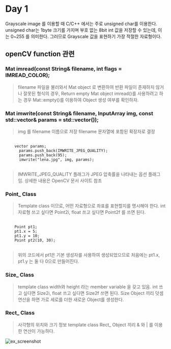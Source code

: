 Day 1 
=====
Grayscale image 를 이용할 때 C/C++ 에서는 주로 unsigned char를 이용한다. 
unsigned char는 1byte 크기를 가지며 부호 없는 8bit int 값을 저장할 수 있는데, 이는 0~255 를 의미한다.
그러므로 Grayscale 값을 표현하기 가장 적절한 자료형이다.

openCV function 관련
---
### Mat  imread(const String& filename, int flags = IMREAD_COLOR);
> filename 파일을 불러와서 Mat object 로 변환하여 반환
> 파일이 존재하지 않거나 잘못된 형식의 경우, Return empty Mat object
> imread()를 사용하려고 하는 경우 Mat::empty()를 이용하여 Object 생성 여부를 확인하자.

### Mat imwrite(const String& filename, InputArray img, const std::vector<int>& params = std::vector<int>());
> img 를 filename 이름으로 저장
> filename 문자열에 포함된 확장자로 결정

<pre>
  <code>
    vector<int> params;
      params.push_back(IMWRITE_JPEG_QUALITY);
      params.push_back(95);
      imwrite("lena.jpg", img, params);
  </code>
</pre>

> IMWRITE_JPEG_QUALITY 플래그가 JPEG 압축률을 나타내는 옵션 플래그임.
> 상세한 내용은 OpenCV 문서 사이트 참조

### Point_ Class
> Template class 이므로, 어떤 자료형으로 좌표를 표현할지를 명시해야 한다.
> int 자료형 쓰고 싶다면 Point2i, float 쓰고 싶다면 Point2f 를 쓰면 된다.

<pre>
  <code>
    Point pt1;
    pt1.x = 5;
    pt1.y = 10;
    Point pt2(10, 30);
  </code>
</pre>

> 위의 코드에서 pt1은 기본 생성자를 사용하여 생성되었으므로 처음에는 pt1.x, pt1.y 는 둘 다 0으로 만들어진다.

### Size_ Class
> template class
> width와 height 라는 member variable 을 갖고 있음.
> int 쓰고 싶다면 Size2i, float 쓰고 싶다면 Size2f 쓰면 된다.
> Size Object 끼리 덧셈 연산을 하면 가로 세로를 더한 새로운 Object를 생성한다.

### Rect_ Class
> 사각형의 위치와 크기 정보
> template class
> Rect_ Object 끼리 & 와 | 를 이용한 연산이 가능하다.

![ex_screenshot]()
